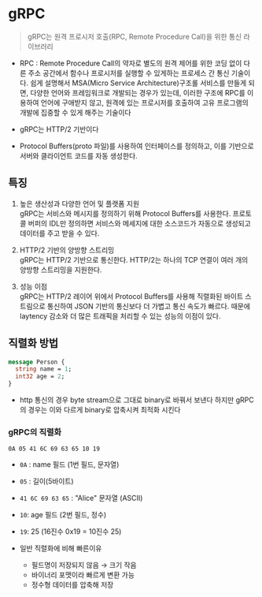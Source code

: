 # gRPC

> gRPC는 원격 프로시저 호출(RPC, Remote Procedure Call)을 위한 통신 라이브러리

- RPC : Remote Procedure Call의 약자로 별도의 원격 제어를 위한 코딩 없이 다른 주소 공간에서 함수나 프로시저를 실행할 수 있게하는 프로세스 간 통신 기술이다. 쉽게 설명해서 MSA(Micro Service Architecture)구조롤 서비스를 만들게 되면, 다양한 언어와 프레임워크로 개발되는 경우가 있는데, 이러한 구조에 RPC를 이용하여 언어에 구애받지 않고, 원격에 있는 프로시저를 호출하여 고유 프로그램의 개발에 집중할 수 있게 해주는 기술이다

- gRPC는 HTTP/2 기반이다

- Protocol Buffers(proto 파일)를 사용하여 인터페이스를 정의하고, 이를 기반으로 서버와 클라이언트 코드를 자동 생성한다.

## 특징 
1. 높은 생산성과 다양한 언어 및 플랫폼 지원<br>
    gRPC는 서비스와 메시지를 정의하기 위해 Protocol Buffers를 사용한다. 프로토콜 버퍼의 IDL만 정의하면 서비스와 메세지에 대한 소스코드가 자동으로 생성되고 데이터를 주고 받을 수 있다.

2. HTTP/2 기반의 양방향 스트리밍<br>
    gRPC는 HTTP/2 기반으로 통신한다. HTTP/2는 하나의 TCP 연결이 여러 개의 양방향 스트리밍을 지원한다.

3. 성능 이점<br>
    gRPC는 HTTP/2 레이어 위에서 Protocol Buffers를 사용해 직렬화된 바이트 스트림으로 통신하여 JSON 기반의 통신보다 더 가볍고 통신 속도가 빠르다. 때문에 laytency 감소와 더 많은 트래픽을 처리할 수 있는 성능의 이점이 있다.

## 직렬화 방법

```proto
message Person {
  string name = 1;
  int32 age = 2;
}
```

- http 통신의 경우 byte stream으로 그대로 binary로 바꿔서 보낸다 하지만 gRPC의 경우는 이와 다르게 binary로 압축시켜 최적화 시킨다

### gRPC의 직렬화

 `0A 05 41 6C 69 63 65 10 19`

- `0A` : name 필드 (1번 필드, 문자열)
- `05` : 길이(5바이트)
- `41 6C 69 63 65` : "Alice" 문자열 (ASCII)
- `10`: age 필드 (2번 필드, 정수)
- `19`: 25 (16진수 0x19 = 10진수 25)

- 일반 직렬화에 비해 빠른이유
    - 필드명이 저장되지 않음 → 크기 작음
    - 바이너리 포맷이라 빠르게 변환 가능
    - 정수형 데이터를 압축해 저장